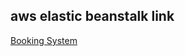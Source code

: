 ## aws elastic beanstalk link


[Booking System](http://campbookingsys-env.ruhpfh87sp.eu-west-1.elasticbeanstalk.com/)
